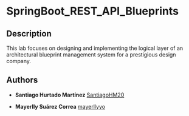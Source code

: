 # **SpringBoot_REST_API_Blueprints**

## **Description**

This lab focuses on designing and implementing the logical layer of an architectural blueprint management system for a prestigious design company.

## **Authors**

- **Santiago Hurtado Martínez** [SantiagoHM20](https://github.com/SantiagoHM20)

- **Mayerlly Suárez Correa** [mayerllyyo](https://github.com/mayerllyyo)


